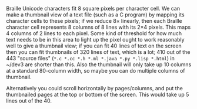 Braille Unicode characters fit 8 square pixels per character cell.  We
can make a thumbnail view of a text file (such as a C program) by
mapping its character cells to these pixels; if we reduce 8× linearly,
then each Braille character cell represents 8 columns of 8 lines with
its 2×4 pixels.  This maps 4 columns of 2 lines to each pixel.  Some
kind of threshold for how much text needs to be in this area to light
up the pixel ought to work reasonably well to give a thumbnail view;
if you can fit 40 lines of text on the screen then you can fit
thumbnails of 320 lines of text, which is a lot; 410 out of the 443
"source files" (`*.c *.cc *.h *.ml *.java *.py *.lisp *.html`) in
~/dev3 are shorter than this.  Also the thumbnail will only take up 10
columns at a standard 80-column width, so maybe you can do multiple
columns of thumbnail.

Alternatively you could scroll horizontally by pages/columns, and put
the thumbnailed pages at the top or bottom of the screen.  This would
take up 5 lines out of the 40.